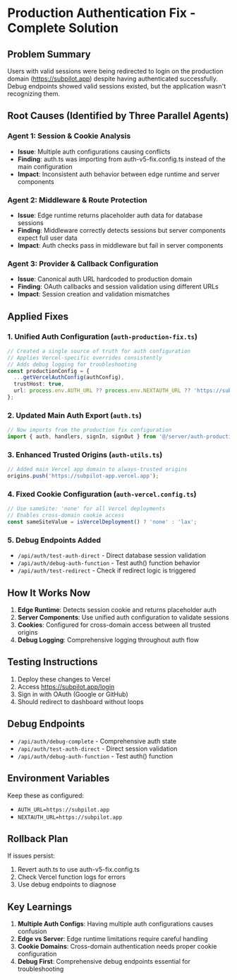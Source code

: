# Production Authentication Fix - Complete Solution

## Problem Summary
Users with valid sessions were being redirected to login on the production domain (https://subpilot.app) despite having authenticated successfully. Debug endpoints showed valid sessions existed, but the application wasn't recognizing them.

## Root Causes (Identified by Three Parallel Agents)

### Agent 1: Session & Cookie Analysis
- **Issue**: Multiple auth configurations causing conflicts
- **Finding**: auth.ts was importing from auth-v5-fix.config.ts instead of the main configuration
- **Impact**: Inconsistent auth behavior between edge runtime and server components

### Agent 2: Middleware & Route Protection
- **Issue**: Edge runtime returns placeholder auth data for database sessions
- **Finding**: Middleware correctly detects sessions but server components expect full user data
- **Impact**: Auth checks pass in middleware but fail in server components

### Agent 3: Provider & Callback Configuration
- **Issue**: Canonical auth URL hardcoded to production domain
- **Finding**: OAuth callbacks and session validation using different URLs
- **Impact**: Session creation and validation mismatches

## Applied Fixes

### 1. Unified Auth Configuration (`auth-production-fix.ts`)
```typescript
// Created a single source of truth for auth configuration
// Applies Vercel-specific overrides consistently
// Adds debug logging for troubleshooting
const productionConfig = {
  ...getVercelAuthConfig(authConfig),
  trustHost: true,
  url: process.env.AUTH_URL ?? process.env.NEXTAUTH_URL ?? 'https://subpilot.app',
};
```

### 2. Updated Main Auth Export (`auth.ts`)
```typescript
// Now imports from the production fix configuration
import { auth, handlers, signIn, signOut } from '@/server/auth-production-fix';
```

### 3. Enhanced Trusted Origins (`auth-utils.ts`)
```typescript
// Added main Vercel app domain to always-trusted origins
origins.push('https://subpilot-app.vercel.app');
```

### 4. Fixed Cookie Configuration (`auth-vercel.config.ts`)
```typescript
// Use sameSite: 'none' for all Vercel deployments
// Enables cross-domain cookie access
const sameSiteValue = isVercelDeployment() ? 'none' : 'lax';
```

### 5. Debug Endpoints Added
- `/api/auth/test-auth-direct` - Direct database session validation
- `/api/auth/debug-auth-function` - Test auth() function behavior
- `/api/auth/test-redirect` - Check if redirect logic is triggered

## How It Works Now

1. **Edge Runtime**: Detects session cookie and returns placeholder auth
2. **Server Components**: Use unified auth configuration to validate sessions
3. **Cookies**: Configured for cross-domain access between all trusted origins
4. **Debug Logging**: Comprehensive logging throughout auth flow

## Testing Instructions

1. Deploy these changes to Vercel
2. Access https://subpilot.app/login
3. Sign in with OAuth (Google or GitHub)
4. Should redirect to dashboard without loops

## Debug Endpoints

- `/api/auth/debug-complete` - Comprehensive auth state
- `/api/auth/test-auth-direct` - Direct session validation
- `/api/auth/debug-auth-function` - Test auth() function

## Environment Variables
Keep these as configured:
- `AUTH_URL=https://subpilot.app`
- `NEXTAUTH_URL=https://subpilot.app`

## Rollback Plan
If issues persist:
1. Revert auth.ts to use auth-v5-fix.config.ts
2. Check Vercel function logs for errors
3. Use debug endpoints to diagnose

## Key Learnings

1. **Multiple Auth Configs**: Having multiple auth configurations causes confusion
2. **Edge vs Server**: Edge runtime limitations require careful handling
3. **Cookie Domains**: Cross-domain authentication needs proper cookie configuration
4. **Debug First**: Comprehensive debug endpoints essential for troubleshooting